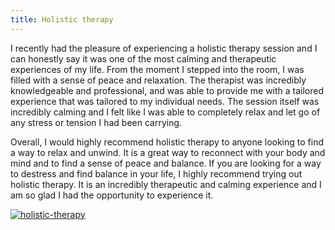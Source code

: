```yaml
---
title: Holistic therapy
---
```


I recently had the pleasure of experiencing a holistic therapy session and I can honestly say it was one of the most calming and therapeutic experiences of my life. From the moment I stepped into the room, I was filled with a sense of peace and relaxation. The therapist was incredibly knowledgeable and professional, and was able to provide me with a tailored experience that was tailored to my individual needs. The session itself was incredibly calming and I felt like I was able to completely relax and let go of any stress or tension I had been carrying.

Overall, I would highly recommend holistic therapy to anyone looking to find a way to relax and unwind. It is a great way to reconnect with your body and mind and to find a sense of peace and balance. If you are looking for a way to destress and find balance in your life, I highly recommend trying out holistic therapy. It is an incredibly therapeutic and calming experience and I am so glad I had the opportunity to experience it.

[![holistic-therapy](<https://dabuttonfactory.com/button.png?t=CHECK+SERVICE&f=Noto+Sans-Bold&ts=26&tc=fff&hp=45&vp=20&c=11&bgt=unicolored&bgc=4bd42f>)](<https://www.bark.com/?a_aid=5d2d0e83cdc39>)